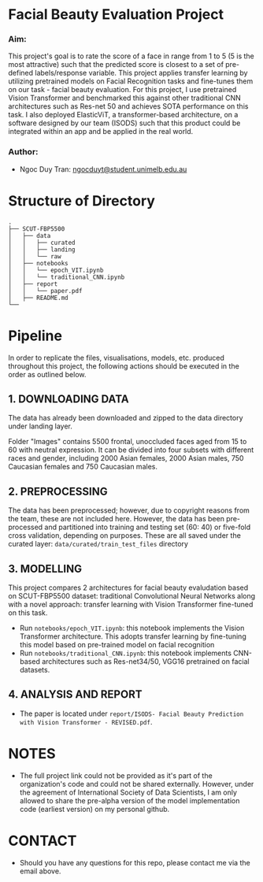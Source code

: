 # Facial Beauty Evaluation Project 
### Aim:
This project's goal is to rate the score of a face in range from 1 to 5 (5 is the most attractive) such that the predicted score is closest to a set of pre-defined labels/response variable. This project applies transfer learning by utilizing pretrained models on Facial Recognition tasks and fine-tunes them on our task - facial beauty evaluation. For this project, I use pretrained Vision Transformer and benchmarked this against other traditional CNN architectures such as Res-net 50 and achieves SOTA performance on this task. I also deployed ElasticViT, a transformer-based architecture, on a software designed by our team (ISODS) such that this product could be integrated within an app and be applied in the real world.

### Author:
* Ngoc Duy Tran: ngocduyt@student.unimelb.edu.au

# Structure of Directory
    .  
    ├── SCUT-FBP5500 
    │   ├── data  
    │   │   ├── curated  
    │   │   ├── landing  
    │   │   └── raw   
    │   ├── notebooks   
    │   │   └── epoch_VIT.ipynb
    │   │   └── traditional_CNN.ipynb 
    │   ├── report  
    │   │   └── paper.pdf 
    │   ├── README.md  
    └──  

# Pipeline
In order to replicate the files, visualisations, models, etc. produced throughout this project, the following actions should be executed in the order as outlined below. 

## 1. DOWNLOADING DATA

The data has already been downloaded and zipped to the data directory under landing layer.

Folder "Images" contains 5500 frontal, unoccluded faces aged from 15 to 60 with neutral expression. It can be divided into four subsets with different races and gender, including 2000 Asian females, 2000 Asian males, 750 Caucasian females and 750 Caucasian males.

## 2. PREPROCESSING

The data has been preprocessed; however, due to copyright reasons from the team, these are not included here. However, the data has been pre-processed and partitioned into training and testing set (60: 40) or five-fold cross validation, depending on purposes. These are all saved under the curated layer: `data/curated/train_test_files` directory

## 3. MODELLING
This project compares 2 architectures for facial beauty evaludation based on SCUT-FBP5500 dataset: traditional Convolutional Neural Networks along with a novel approach: transfer learning with Vision Transformer fine-tuned on this task. 

- Run `notebooks/epoch_VIT.ipynb`: this notebook implements the Vision Transformer architecture. This adopts transfer learning by fine-tuning this model based on pre-trained model on facial recognition
- Run `notebooks/traditional_CNN.ipynb`: this notebook implements CNN-based architectures such as Res-net34/50, VGG16 pretrained on facial datasets. 

## 4. ANALYSIS AND REPORT
- The paper is located under `report/ISODS- Facial Beauty Prediction with Vision Transformer - REVISED.pdf`. 


# NOTES
- The full project link could not be provided as it's part of the organization's code and could not be shared externally. However, under the agreement of International Society of Data Scientists, I am only allowed to share the pre-alpha version of the model implementation code (earliest version) on my personal github.


# CONTACT
- Should you have any questions for this repo, please contact me via the email above.



